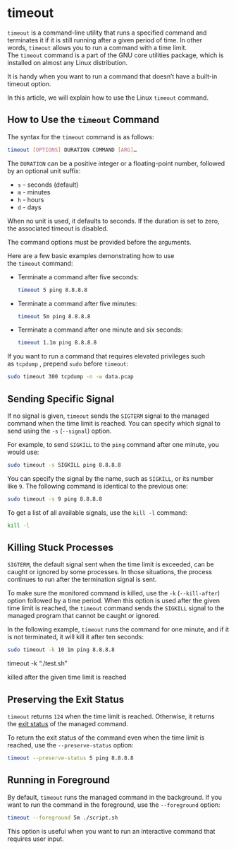 # **timeout**

`timeout` is a command-line utility that runs a specified command and terminates it if it is still running after a given period of time. In other words, `timeout` allows you to run a command with a time limit. The `timeout` command is a part of the GNU core utilities package, which is installed on almost any Linux distribution.

It is handy when you want to run a command that doesn’t have a built-in timeout option.

In this article, we will explain how to use the Linux `timeout` command.

## **How to Use the** `timeout` Command

The syntax for the `timeout` command is as follows:

```bash
timeout [OPTIONS] DURATION COMMAND [ARG]…
```

The `DURATION` can be a positive integer or a floating-point number, followed by an optional unit suffix:

* `s` - seconds (default)
* `m` - minutes
* `h` - hours
* `d` - days

When no unit is used, it defaults to seconds. If the duration is set to zero, the associated timeout is disabled.

The command options must be provided before the arguments.

Here are a few basic examples demonstrating how to use the `timeout` command:

* Terminate a command after five seconds:

  ```bash
  timeout 5 ping 8.8.8.8
  ```
* Terminate a command after five minutes:

  ```bash
  timeout 5m ping 8.8.8.8
  ```
* Terminate a command after one minute and six seconds:

  ```bash
  timeout 1.1m ping 8.8.8.8
  ```

If you want to run a command that requires elevated privileges such as `tcpdump` , prepend `sudo` before `timeout`:

```bash
sudo timeout 300 tcpdump -n -w data.pcap
```

## **Sending Specific Signal**

If no signal is given, `timeout` sends the `SIGTERM` signal to the managed command when the time limit is reached. You can specify which signal to send using the `-s` (`--signal`) option.

For example, to send `SIGKILL` to the `ping` command after one minute, you would use:

```bash
sudo timeout -s SIGKILL ping 8.8.8.8
```

You can specify the signal by the name, such as `SIGKILL`, or its number like `9`. The following command is identical to the previous one:

```bash
sudo timeout -s 9 ping 8.8.8.8
```

To get a list of all available signals, use the `kill -l` command:

```bash
kill -l
```

## **Killing Stuck Processes**

`SIGTERM`, the default signal sent when the time limit is exceeded, can be caught or ignored by some processes. In those situations, the process continues to run after the termination signal is sent.

To make sure the monitored command is killed, use the `-k` (`--kill-after`) option followed by a time period. When this option is used after the given time limit is reached, the `timeout` command sends the `SIGKILL` signal to the managed program that cannot be caught or ignored.

In the following example, `timeout` runs the command for one minute, and if it is not terminated, it will kill it after ten seconds:

```bash
sudo timeout -k 10 1m ping 8.8.8.8
```

timeout -k “./test.sh”

killed after the given time limit is reached

## **Preserving the Exit Status**

`timeout` returns `124` when the time limit is reached. Otherwise, it returns the [exit status](https://linuxize.com/post/bash-exit/) of the managed command.

To return the exit status of the command even when the time limit is reached, use the `--preserve-status` option:

```bash
timeout --preserve-status 5 ping 8.8.8.8
```

## **Running in Foreground**

By default, `timeout` runs the managed command in the background. If you want to run the command in the foreground, use the `--foreground` option:

```bash
timeout --foreground 5m ./script.sh
```

This option is useful when you want to run an interactive command that requires user input.
